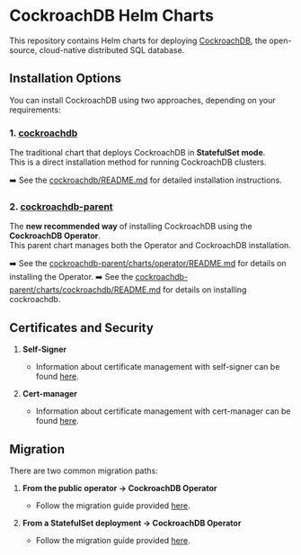 # CockroachDB Helm Charts

This repository contains Helm charts for deploying [CockroachDB](https://github.com/cockroachdb/cockroach), 
the open-source, cloud-native distributed SQL database.

## Installation Options

You can install CockroachDB using two approaches, depending on your requirements:


### 1. [cockroachdb](./cockroachdb)

The traditional chart that deploys CockroachDB in **StatefulSet mode**.  
This is a direct installation method for running CockroachDB clusters.

➡️ See the [cockroachdb/README.md](./cockroachdb/README.md) for detailed installation instructions.



### 2. [cockroachdb-parent](./cockroachdb-parent)

The **new recommended way** of installing CockroachDB using the **CockroachDB Operator**.  
This parent chart manages both the Operator and CockroachDB installation.

➡️ See the [cockroachdb-parent/charts/operator/README.md](./cockroachdb-parent/charts/operator/README.md) for details on installing the Operator.
➡️ See the [cockroachdb-parent/charts/cockroachdb/README.md](./cockroachdb-parent/charts/cockroachdb//README.md) for details on installing cockroachdb.



## Certificates and Security

1. **Self-Signer**
      - Information about certificate management with self-signer can be found [here](./docs/certificate-management/self-signer.md).

2. **Cert-manager**
      - Information about certificate management with cert-manager can be found [here](./docs/certificate-management/cert-manager.md).  


## Migration

There are two common migration paths:

1. **From the public operator → CockroachDB Operator**
   - Follow the migration guide provided [here](./docs/migration/operator/README.md).  

2. **From a StatefulSet deployment → CockroachDB Operator**
   - Follow the migration guide provided [here](./docs/migration/helm/README.md).  